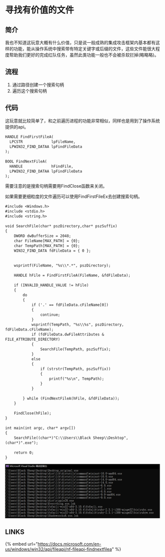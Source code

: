 # 寻找有价值的文件

## 简介

我也不知道这玩意大概有什么价值，只是说一般成熟的集成攻击框架内基本都有这样的功能，能从操作系统中搜索带有特定关键字或后缀的文件，这些文件能很大程度帮助我们更好的完成红队任务，虽然此类功能一般也不会被杀软拦掉\(略略略\)。

## 流程

1. 通过路径创建一个搜索句柄
2. 遍历这个搜索句柄

## 代码

这玩意就比较简单了，和之前遍历进程的功能非常相似，同样也是用到了操作系统提供的api。

```text
HANDLE FindFirstFileA(
  LPCSTR             lpFileName,
  LPWIN32_FIND_DATAA lpFindFileData
);

BOOL FindNextFileA(
  HANDLE             hFindFile,
  LPWIN32_FIND_DATAA lpFindFileData
);
```

需要注意的是搜索句柄需要用FindClose函数来关闭。

如果需要更细粒度的文件遍历可以使用FindFirstFileEx去创建搜索句柄。

```text
#include <Windows.h>
#include <stdio.h>
#include <string.h>

void SearchFile(char* pszDirectory,char* pszSuffix)
{
	DWORD dwBufferSize = 2048;
	char FileName[MAX_PATH] = {0};
	char TempPath[MAX_PATH] = {0};
	WIN32_FIND_DATA fdFileData = { 0 };


	wsprintf(FileName, "%s\\*.*", pszDirectory);

	HANDLE hFile = FindFirstFileA(FileName, &fdFileData);

	if (INVALID_HANDLE_VALUE != hFile)
	{
		do
		{
			if ('.' == fdFileData.cFileName[0])
			{
				continue;
			}
			wsprintf(TempPath, "%s\\%s", pszDirectory, fdFileData.cFileName);
			if (fdFileData.dwFileAttributes & FILE_ATTRIBUTE_DIRECTORY)
			{
				SearchFile(TempPath, pszSuffix);
			}
			else
			{
				if (strstr(TempPath, pszSuffix))
				{
					printf("%s\n", TempPath);
				}
			}

		} while (FindNextFileA(hFile, &fdFileData));
	}

	FindClose(hFile);
}

int main(int argc, char* argv[])
{
	SearchFile((char*)"C:\\Users\\Black Sheep\\Desktop",(char*)".exe");

	return 0;
}
```

![](../.gitbook/assets/image%20%28135%29.png)

## LINKS

{% embed url="https://docs.microsoft.com/en-us/windows/win32/api/fileapi/nf-fileapi-findnextfilea" %}



